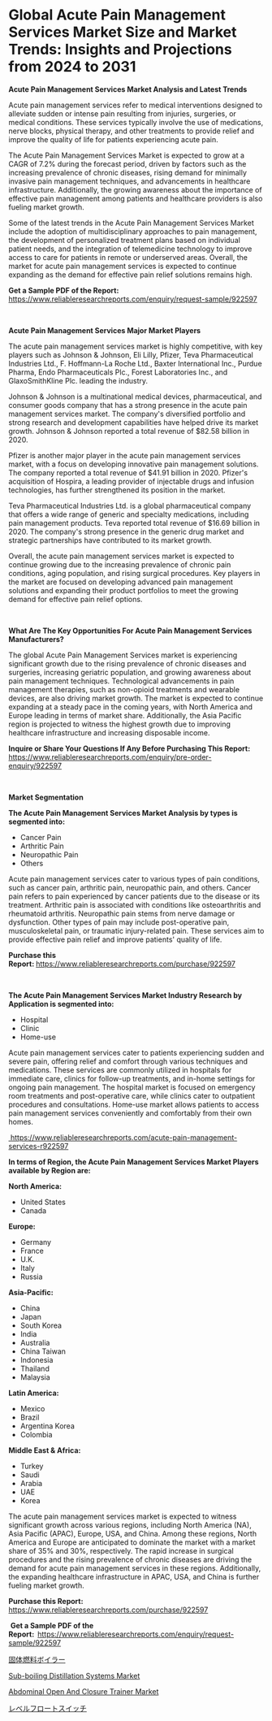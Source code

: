 <p><h1>Global Acute Pain Management Services Market Size and Market Trends: Insights and Projections from 2024 to 2031</h1></p><p><strong>Acute Pain Management Services Market Analysis and Latest Trends</strong></p>
<p><p>Acute pain management services refer to medical interventions designed to alleviate sudden or intense pain resulting from injuries, surgeries, or medical conditions. These services typically involve the use of medications, nerve blocks, physical therapy, and other treatments to provide relief and improve the quality of life for patients experiencing acute pain.</p><p>The Acute Pain Management Services Market is expected to grow at a CAGR of 7.2% during the forecast period, driven by factors such as the increasing prevalence of chronic diseases, rising demand for minimally invasive pain management techniques, and advancements in healthcare infrastructure. Additionally, the growing awareness about the importance of effective pain management among patients and healthcare providers is also fueling market growth.</p><p>Some of the latest trends in the Acute Pain Management Services Market include the adoption of multidisciplinary approaches to pain management, the development of personalized treatment plans based on individual patient needs, and the integration of telemedicine technology to improve access to care for patients in remote or underserved areas. Overall, the market for acute pain management services is expected to continue expanding as the demand for effective pain relief solutions remains high.</p></p>
<p><strong>Get a Sample PDF of the Report:&nbsp;</strong> <a href="https://www.reliableresearchreports.com/enquiry/request-sample/922597">https://www.reliableresearchreports.com/enquiry/request-sample/922597</a></p>
<p>&nbsp;</p>
<p><strong>Acute Pain Management Services Major Market Players</strong></p>
<p><p>The acute pain management services market is highly competitive, with key players such as Johnson & Johnson, Eli Lilly, Pfizer, Teva Pharmaceutical Industries Ltd., F. Hoffmann-La Roche Ltd., Baxter International Inc., Purdue Pharma, Endo Pharmaceuticals Plc., Forest Laboratories Inc., and GlaxoSmithKline Plc. leading the industry.</p><p>Johnson & Johnson is a multinational medical devices, pharmaceutical, and consumer goods company that has a strong presence in the acute pain management services market. The company's diversified portfolio and strong research and development capabilities have helped drive its market growth. Johnson & Johnson reported a total revenue of $82.58 billion in 2020.</p><p>Pfizer is another major player in the acute pain management services market, with a focus on developing innovative pain management solutions. The company reported a total revenue of $41.91 billion in 2020. Pfizer's acquisition of Hospira, a leading provider of injectable drugs and infusion technologies, has further strengthened its position in the market.</p><p>Teva Pharmaceutical Industries Ltd. is a global pharmaceutical company that offers a wide range of generic and specialty medications, including pain management products. Teva reported total revenue of $16.69 billion in 2020. The company's strong presence in the generic drug market and strategic partnerships have contributed to its market growth.</p><p>Overall, the acute pain management services market is expected to continue growing due to the increasing prevalence of chronic pain conditions, aging population, and rising surgical procedures. Key players in the market are focused on developing advanced pain management solutions and expanding their product portfolios to meet the growing demand for effective pain relief options.</p></p>
<p>&nbsp;</p>
<p><strong>What Are The Key Opportunities For Acute Pain Management Services Manufacturers?</strong></p>
<p><p>The global Acute Pain Management Services market is experiencing significant growth due to the rising prevalence of chronic diseases and surgeries, increasing geriatric population, and growing awareness about pain management techniques. Technological advancements in pain management therapies, such as non-opioid treatments and wearable devices, are also driving market growth. The market is expected to continue expanding at a steady pace in the coming years, with North America and Europe leading in terms of market share. Additionally, the Asia Pacific region is projected to witness the highest growth due to improving healthcare infrastructure and increasing disposable income.</p></p>
<p><strong>Inquire or Share Your Questions If Any Before Purchasing This Report:</strong> <a href="https://www.reliableresearchreports.com/enquiry/pre-order-enquiry/922597">https://www.reliableresearchreports.com/enquiry/pre-order-enquiry/922597</a></p>
<p>&nbsp;</p>
<p><strong>Market Segmentation</strong></p>
<p><strong>The Acute Pain Management Services Market Analysis by types is segmented into:</strong></p>
<p><ul><li>Cancer Pain</li><li>Arthritic Pain</li><li>Neuropathic Pain</li><li>Others</li></ul></p>
<p><p>Acute pain management services cater to various types of pain conditions, such as cancer pain, arthritic pain, neuropathic pain, and others. Cancer pain refers to pain experienced by cancer patients due to the disease or its treatment. Arthritic pain is associated with conditions like osteoarthritis and rheumatoid arthritis. Neuropathic pain stems from nerve damage or dysfunction. Other types of pain may include post-operative pain, musculoskeletal pain, or traumatic injury-related pain. These services aim to provide effective pain relief and improve patients' quality of life.</p></p>
<p><strong>Purchase this Report:&nbsp;</strong><a href="https://www.reliableresearchreports.com/purchase/922597">https://www.reliableresearchreports.com/purchase/922597</a></p>
<p>&nbsp;</p>
<p><strong>The Acute Pain Management Services Market Industry Research by Application is segmented into:</strong></p>
<p><ul><li>Hospital</li><li>Clinic</li><li>Home-use</li></ul></p>
<p><p>Acute pain management services cater to patients experiencing sudden and severe pain, offering relief and comfort through various techniques and medications. These services are commonly utilized in hospitals for immediate care, clinics for follow-up treatments, and in-home settings for ongoing pain management. The hospital market is focused on emergency room treatments and post-operative care, while clinics cater to outpatient procedures and consultations. Home-use market allows patients to access pain management services conveniently and comfortably from their own homes.</p></p>
<p><a href="https://www.reliableresearchreports.com/acute-pain-management-services-r922597">&nbsp;https://www.reliableresearchreports.com/acute-pain-management-services-r922597</a></p>
<p><strong>In terms of Region, the Acute Pain Management Services Market Players available by Region are:</strong></p>
<p>
    <p> <strong> North America: </strong>
        <ul>
            <li>United States</li>
            <li>Canada</li>
        </ul>
        </p> 
    <p> <strong> Europe: </strong>
        <ul>
            <li>Germany</li>
            <li>France</li>
            <li>U.K.</li>
            <li>Italy</li>
            <li>Russia</li>
        </ul>
        </p> 
    <p> <strong> Asia-Pacific: </strong>
        <ul>
            <li>China</li>
            <li>Japan</li>
            <li>South Korea</li>
            <li>India</li>
            <li>Australia</li>
            <li>China Taiwan</li>
            <li>Indonesia</li>
            <li>Thailand</li>
            <li>Malaysia</li>
        </ul>
        </p> 
    <p> <strong> Latin America: </strong>
        <ul>
            <li>Mexico</li>
            <li>Brazil</li>
            <li>Argentina Korea</li>
            <li>Colombia</li>
        </ul>
        </p> 
    <p> <strong> Middle East & Africa: </strong>
        <ul>
            <li>Turkey</li>
            <li>Saudi</li>
            <li>Arabia</li>
            <li>UAE</li>
            <li>Korea</li>
        </ul>
    </p>
    </p>
<p><p>The acute pain management services market is expected to witness significant growth across various regions, including North America (NA), Asia Pacific (APAC), Europe, USA, and China. Among these regions, North America and Europe are anticipated to dominate the market with a market share of 35% and 30%, respectively. The rapid increase in surgical procedures and the rising prevalence of chronic diseases are driving the demand for acute pain management services in these regions. Additionally, the expanding healthcare infrastructure in APAC, USA, and China is further fueling market growth.</p></p>
<p><strong>Purchase this Report: </strong><a href="https://www.reliableresearchreports.com/purchase/922597">https://www.reliableresearchreports.com/purchase/922597</a></p>
<p>&nbsp;<strong>Get a Sample PDF of the Report:&nbsp;&nbsp;</strong><a href="https://www.reliableresearchreports.com/enquiry/request-sample/922597">https://www.reliableresearchreports.com/enquiry/request-sample/922597</a></p>
<p><strong></strong></p>
<p><p><a href="https://github.com/schmahlson/Market-Research-Report-List-2/blob/main/6621235175351.md">固体燃料ボイラー</a></p><p><a href="https://github.com/qdaxyrhp12/Market-Research-Report-List-1/blob/main/sub-boiling-distillation-systems-market.md">Sub-boiling Distillation Systems Market</a></p><p><a href="https://github.com/anwarsahrul281/Market-Research-Report-List-1/blob/main/abdominal-open-and-closure-trainer-market.md">Abdominal Open And Closure Trainer Market</a></p><p><a href="https://github.com/TerrellConn/Market-Research-Report-List-2/blob/main/7411755175352.md">レベルフロートスイッチ</a></p></p>